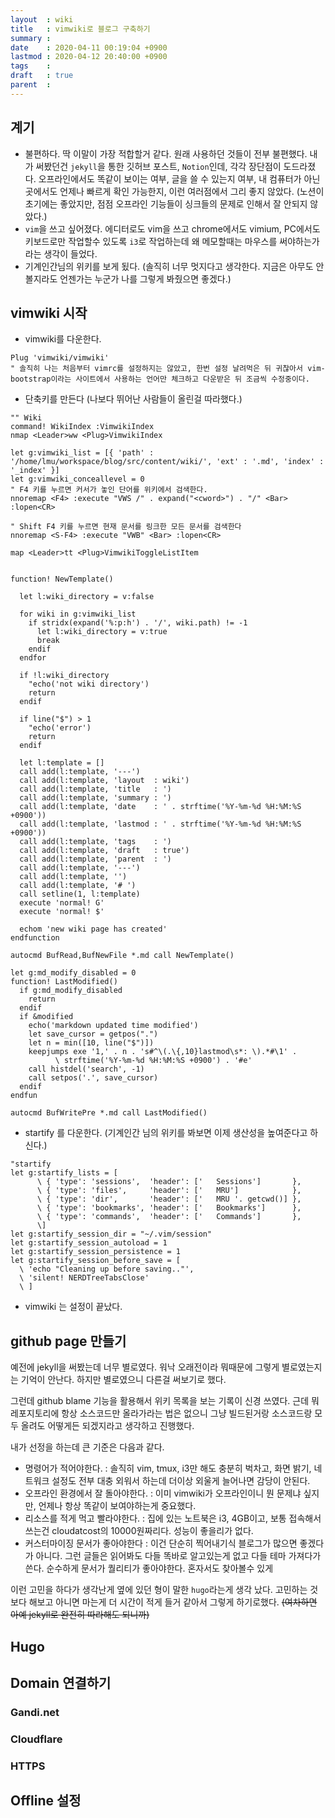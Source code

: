 ```yaml
---
layout  : wiki
title   : vimwiki로 블로그 구축하기
summary : 
date    : 2020-04-11 00:19:04 +0900
lastmod : 2020-04-12 20:40:00 +0900
tags    : 
draft   : true
parent  : 
---
```


## 계기
* 불편하다. 딱 이말이 가장 적합할거 같다. 원래 사용하던 것들이 전부 불편했다. 내가 써봤던건 `jekyll`을 통한 깃허브 포스트, `Notion`인데, 각각 장단점이 도드라졌다. 오프라인에서도 똑같이 보이는 여부, 글을 쓸 수 있는지 여부, 내 컴퓨터가 아닌 곳에서도 언제나 빠르게 확인 가능한지, 이런 여러점에서 그리 좋지 않았다. (노션이 초기에는 좋았지만, 점점 오프라인 기능들이 싱크들의 문제로 인해서 잘 안되지 않았다.)
* `vim`을 쓰고 싶어졌다. 에디터로도 vim을 쓰고 chrome에서도 vimium, PC에서도 키보드로만 작업할수 있도록 `i3`로 작업하는데 왜 메모할때는 마우스를 써야하는가 라는 생각이 들었다.
* 기계인간님의 위키를 보게 됬다. (솔직히 너무 멋지다고 생각한다. 지금은 아무도 안볼지라도 언젠가는 누군가 나를 그렇게 봐줬으면 좋겠다.)

## vimwiki 시작
* vimwiki를 다운한다.
```
Plug 'vimwiki/vimwiki'
" 솔직히 나는 처음부터 vimrc를 설정하지는 않았고, 한번 설정 날려먹은 뒤 귀찮아서 vim-bootstrap이라는 사이트에서 사용하는 언어만 체크하고 다운받은 뒤 조금씩 수정중이다.
```

* 단축키를 만든다 (나보다 뛰어난 사람들이 올린걸 따라했다.)
```
"" Wiki
command! WikiIndex :VimwikiIndex
nmap <Leader>ww <Plug>VimwikiIndex

let g:vimwiki_list = [{ 'path' : '/home/lmu/workspace/blog/src/content/wiki/', 'ext' : '.md', 'index' : '_index' }]
let g:vimwiki_conceallevel = 0
" F4 키를 누르면 커서가 놓인 단어를 위키에서 검색한다.
nnoremap <F4> :execute "VWS /" . expand("<cword>") . "/" <Bar> :lopen<CR>

" Shift F4 키를 누르면 현재 문서를 링크한 모든 문서를 검색한다
nnoremap <S-F4> :execute "VWB" <Bar> :lopen<CR>

map <Leader>tt <Plug>VimwikiToggleListItem


function! NewTemplate()

  let l:wiki_directory = v:false

  for wiki in g:vimwiki_list
    if stridx(expand('%:p:h') . '/', wiki.path) != -1
      let l:wiki_directory = v:true
      break
    endif
  endfor

  if !l:wiki_directory
    "echo('not wiki directory')
    return
  endif

  if line("$") > 1
    "echo('error')
    return
  endif

  let l:template = []
  call add(l:template, '---')
  call add(l:template, 'layout  : wiki')
  call add(l:template, 'title   : ')
  call add(l:template, 'summary : ')
  call add(l:template, 'date    : ' . strftime('%Y-%m-%d %H:%M:%S +0900'))
  call add(l:template, 'lastmod : ' . strftime('%Y-%m-%d %H:%M:%S +0900'))
  call add(l:template, 'tags    : ')
  call add(l:template, 'draft   : true')
  call add(l:template, 'parent  : ')
  call add(l:template, '---')
  call add(l:template, '')
  call add(l:template, '# ')
  call setline(1, l:template)
  execute 'normal! G'
  execute 'normal! $'

  echom 'new wiki page has created'
endfunction

autocmd BufRead,BufNewFile *.md call NewTemplate()

let g:md_modify_disabled = 0
function! LastModified()
  if g:md_modify_disabled
    return
  endif
  if &modified
    echo('markdown updated time modified')
    let save_cursor = getpos(".")
    let n = min([10, line("$")])
    keepjumps exe '1,' . n . 's#^\(.\{,10}lastmod\s*: \).*#\1' .
          \ strftime('%Y-%m-%d %H:%M:%S +0900') . '#e'
    call histdel('search', -1)
    call setpos('.', save_cursor)
  endif
endfun

autocmd BufWritePre *.md call LastModified()

```

* startify 를 다운한다. (기계인간 님의 위키를 봐보면 이제 생산성을 높여준다고 하신다.)
```
"startify
let g:startify_lists = [
      \ { 'type': 'sessions',  'header': ['   Sessions']       },
      \ { 'type': 'files',     'header': ['   MRU']            },
      \ { 'type': 'dir',       'header': ['   MRU '. getcwd()] },
      \ { 'type': 'bookmarks', 'header': ['   Bookmarks']      },
      \ { 'type': 'commands',  'header': ['   Commands']       },
      \]
let g:startify_session_dir = "~/.vim/session"
let g:startify_session_autoload = 1
let g:startify_session_persistence = 1
let g:startify_session_before_save = [
  \ 'echo "Cleaning up before saving.."',
  \ 'silent! NERDTreeTabsClose'
  \ ]
```

* vimwiki 는 설정이 끝났다.
 
## github page 만들기
예전에 jekyll을 써봤는데 너무 별로였다. 워낙 오래전이라 뭐때문에 그렇게 별로였는지는 기억이 안난다. 하지만 별로였으니 다른걸 써보기로 했다.

그런데 github blame 기능을 활용해서 위키 목록을 보는 기록이 신경 쓰였다. 근데 뭐 레포지토리에 항상 소스코드만 올라가라는 법은 없으니 그냥 빌드된거랑 소스코드랑 모두 올려도 어떻게든 되겠지라고 생각하고 진행했다.

내가 선정을 하는데 큰 기준은 다음과 같다.
 
  * 명령어가 적어야한다. : 솔직히 vim, tmux, i3만 해도 충분히 벅차고, 화면 밝기, 네트워크 설정도 전부 대충 외워서 하는데 더이상 외울게 늘어나면 감당이 안된다. 
  * 오프라인 환경에서 잘 돌아야한다. : 이미 vimwiki가 오프라인이니 뭔 문제냐 싶지만, 언제나 항상 똑같이 보여야하는게 중요했다.
  * 리소스를 적게 먹고 빨라야한다. : 집에 있는 노트북은 i3, 4GB이고, 보통 접속해서 쓰는건 cloudatcost의 10000원짜리다. 성능이 좋을리가 없다.
  * 커스터마이징 문서가 좋아야한다 : 이건 단순히 찍어내기식 블로그가 많으면 좋겠다가 아니다. 그런 글들은 읽어봐도 다들 똑바로 알고있는게 없고 다들 테마 가져다가 쓴다. 순수하게 문서가 퀄리티가 좋아야한다. 혼자서도 찾아볼수 있게

  이런 고민을 하다가 생각난게 옆에 있던 형이 말한 `hugo`라는게 생각 났다. 고민하는 것보다 해보고 아니면 마는게 더 시간이 적게 들거 같아서 그렇게 하기로했다. ~~(여차하면 아예 jekyll로 완전히 따라해도 되니까)~~


## Hugo


## Domain 연결하기
### Gandi.net
### Cloudflare
### HTTPS

## Offline 설정
